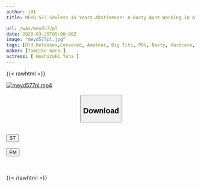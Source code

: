 ```yaml
---
author: j91
title: MEYD-577 Sexless 15 Years Abstinence! A Busty Aunt Working In A Semiconductor Manufacturing Line Is Exposed To An Acme Face With Half A Rubbing After Inserting A Cock And Abnormal Cum! Secret AV Appearance At The Hotel At The End Of The Part

url: /was/meyd577pl
date: 2020-03-25T05:00:00Z
image: "meyd577pl.jpg"
tags: [Old Releases,Censored, Amateur, Big Tits, POV, Nasty, Hardcore, Cuckold	]
maker: [Tameike Goro-]
actress: [ Hoshizuki Yuna ]
---
```



{{< rawhtml >}}

<div class="video" data-videoid="l7rYl0krmDC7RAR">
    <a href="javascript:;">
        <img src="/was/meyd577pl/meyd577pl.jpg" width="WIDTH" height="HEIGHT" alt="meyd577pl.mp4" loading="lazy">
    </a>
</div>

<script type="text/javascript" src="https://j91.asia/asset/on-demand-st.js"></script>

<br>
  <link rel="stylesheet" href="https://j91.asia/asset/bs5.css">
  
  <center>
  <button class="btn btn-primary" type="button" data-bs-toggle="collapse" data-bs-target=".multi-collapse" aria-expanded="false" aria-controls="multiCollapseExample1 multiCollapseExample2"><h2>Download</h2></button></center>
</p>
<div class="row">
  <div class="col">
    <div class="collapse multi-collapse" id="multiCollapseExample1">
      <div class="card card-body">
	      	      <br>
<div class="buttons">  
<a href="https://streamtape.to/v/l7rYl0krmDC7RAR" target="_blank"><button class="btn-hover color-3"><i class="fa fa-download"></i> ST</button></a></div>
    </div>
  </div>
</div>
  <div class="col">
    <div class="collapse multi-collapse" id="multiCollapseExample2">
      <div class="card card-body">
	      <br>
<div class="buttons">
    <a href="https://filemoon.sx/d/17915s7ki0kh" target="_blank"><button class="btn-hover color-8"><i class="fa fa-download"></i> FM</button></a></div>
<br><br>
      </div>
    </div>
  </div>
</div>

{{< /rawhtml >}}